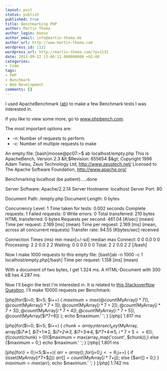 ```yaml
---
layout: post
status: publish
published: true
title: Benchmarking PHP
author: Martin Thoma
author_login: moose
author_email: info@martin-thoma.de
author_url: http://www.martin-thoma.com
wordpress_id: 1131
wordpress_url: http://martin-thoma.com/?p=1131
date: 2011-09-22 13:06:12.000000000 +02:00
categories:
- Code
tags:
- PHP
- Benchmark
- Web Development
comments: []
---
```

I used ApacheBenchmark (<a href="http://httpd.apache.org/docs/2.0/programs/ab.html" rel="nofollow">ab</a>) to make a few Benchmark tests I was interested in. 

If you like to view some more, go to <a href="http://www.phpbench.com/" rel="nofollow">www.phpbench.com</a>.

The most important options are:
<ul>
	<li>-n: Number of requests to perform</li>
	<li>-c: Number of multiple requests to make</li>
</ul>


An empty file:
[bash]moose@pc07:~$ ab localhost/empty.php
This is ApacheBench, Version 2.3 &amp;lt;$Revision: 655654 $&amp;gt;
Copyright 1996 Adam Twiss, Zeus Technology Ltd, http://www.zeustech.net/
Licensed to The Apache Software Foundation, http://www.apache.org/

Benchmarking localhost (be patient).....done


Server Software:        Apache/2.2.14
Server Hostname:        localhost
Server Port:            80

Document Path:          /empty.php
Document Length:        0 bytes

Concurrency Level:      1
Time taken for tests:   0.002 seconds
Complete requests:      1
Failed requests:        0
Write errors:           0
Total transferred:      210 bytes
HTML transferred:       0 bytes
Requests per second:    461.04 [#/sec] (mean)
Time per request:       2.169 [ms] (mean)
Time per request:       2.169 [ms] (mean, across all concurrent requests)
Transfer rate:          94.55 [Kbytes/sec] received

Connection Times (ms)
              min  mean[+/-sd] median   max
Connect:        0    0   0.0      0       0
Processing:     2    2   0.0      2       2
Waiting:        0    0   0.0      0       0
Total:          2    2   0.0      2       2
[/bash]

Now I make 1000 requests to this empty file: 
[bash]ab -n 1000 -c 1 localhost/empty.php[/bash]
Time per request:       1.158 [ms] (mean)

With a document of two bytes, I get 1.324 ms. A HTML-Document with 300 kB has 4.287 ms.

Now I'll begin the test I'm interested in. It is related to <a href="http://stackoverflow.com/questions/4738605/undefined-offset-with-count" rel="nofollow">this Stackoverflow Question</a>. I'll make 10000 requests per Benchmark:

[php]for($i=0; $i<5; $i++) {
    $maximum = max(
                    @count($MyArray[$i*7]),
                    @count($MyArray[$i*7+1]),
                    @count($MyArray[$i*7+2]),
                    @count($MyArray[$i*7+3]),
                    @count($MyArray[$i*7+4]),
                    @count($MyArray[$i*7+5]),
                    @count($MyArray[$i*7+6])
                   );
    echo $maximum.' ';
}
[/php]
1.817 ms 

[php]for($i=0; $i<5; $i++) {
    $chunk = array_intersect_key($MyArray, array($i*7=>1, $i*7+1=>2, $i*7+2=>3, $i*7+3=>4, $i*7+4=>5, $i*7+5=>6));
    if(count($chunk) > 0){$maximum = max(array_map('count', $chunk));} 
    else {$maximum = 0;}
    echo $maximum.' ';
}
[/php]
1.801 ms

[php]for($i=0;$i<5;$i++){
    $arr = array();
    for ($j=0;$j<=6;$j++) {
        if (isset($MyArray[$i*7+$j])) $arr[] = count($MyArray[$i*7+$j]);
        else {$arr[] = 0;}
    }
    $maximum = max($arr);
    echo $maximum.' ';
}
[/php]
1.742 ms
